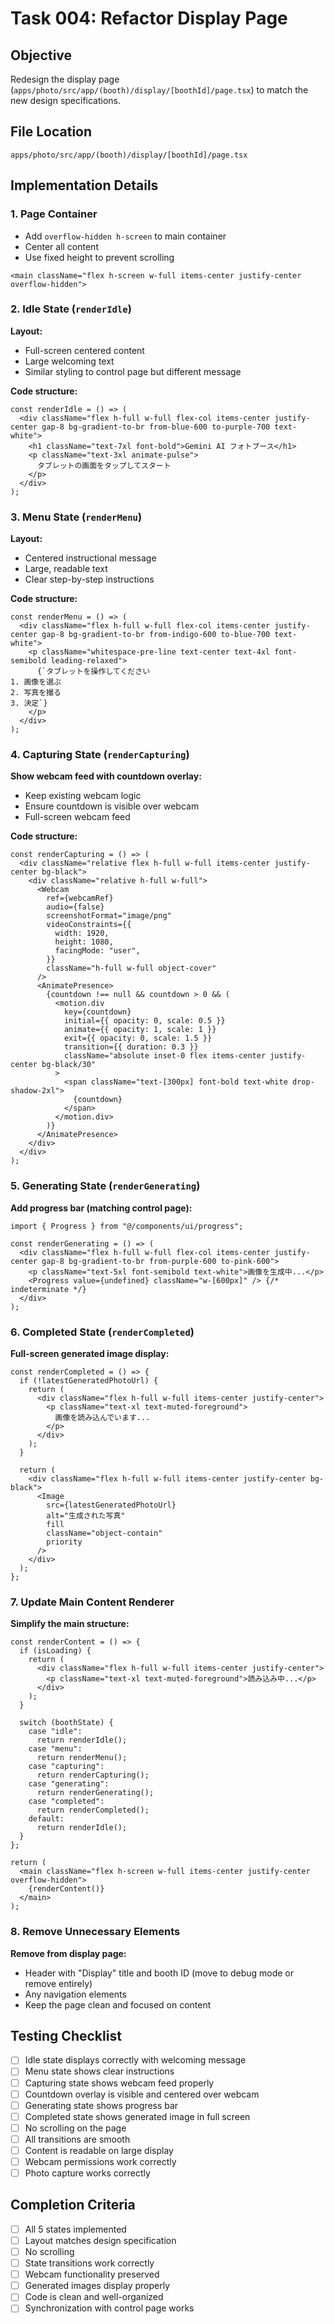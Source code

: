 # Task 004: Refactor Display Page

## Objective
Redesign the display page (`apps/photo/src/app/(booth)/display/[boothId]/page.tsx`) to match the new design specifications.

## File Location
`apps/photo/src/app/(booth)/display/[boothId]/page.tsx`

## Implementation Details

### 1. Page Container
- Add `overflow-hidden h-screen` to main container
- Center all content
- Use fixed height to prevent scrolling

```tsx
<main className="flex h-screen w-full items-center justify-center overflow-hidden">
```

### 2. Idle State (`renderIdle`)

**Layout:**
- Full-screen centered content
- Large welcoming text
- Similar styling to control page but different message

**Code structure:**
```tsx
const renderIdle = () => (
  <div className="flex h-full w-full flex-col items-center justify-center gap-8 bg-gradient-to-br from-blue-600 to-purple-700 text-white">
    <h1 className="text-7xl font-bold">Gemini AI フォトブース</h1>
    <p className="text-3xl animate-pulse">
      タブレットの画面をタップしてスタート
    </p>
  </div>
);
```

### 3. Menu State (`renderMenu`)

**Layout:**
- Centered instructional message
- Large, readable text
- Clear step-by-step instructions

**Code structure:**
```tsx
const renderMenu = () => (
  <div className="flex h-full w-full flex-col items-center justify-center gap-8 bg-gradient-to-br from-indigo-600 to-blue-700 text-white">
    <p className="whitespace-pre-line text-center text-4xl font-semibold leading-relaxed">
      {`タブレットを操作してください
1. 画像を選ぶ
2. 写真を撮る
3. 決定`}
    </p>
  </div>
);
```

### 4. Capturing State (`renderCapturing`)

**Show webcam feed with countdown overlay:**
- Keep existing webcam logic
- Ensure countdown is visible over webcam
- Full-screen webcam feed

**Code structure:**
```tsx
const renderCapturing = () => (
  <div className="relative flex h-full w-full items-center justify-center bg-black">
    <div className="relative h-full w-full">
      <Webcam
        ref={webcamRef}
        audio={false}
        screenshotFormat="image/png"
        videoConstraints={{
          width: 1920,
          height: 1080,
          facingMode: "user",
        }}
        className="h-full w-full object-cover"
      />
      <AnimatePresence>
        {countdown !== null && countdown > 0 && (
          <motion.div
            key={countdown}
            initial={{ opacity: 0, scale: 0.5 }}
            animate={{ opacity: 1, scale: 1 }}
            exit={{ opacity: 0, scale: 1.5 }}
            transition={{ duration: 0.3 }}
            className="absolute inset-0 flex items-center justify-center bg-black/30"
          >
            <span className="text-[300px] font-bold text-white drop-shadow-2xl">
              {countdown}
            </span>
          </motion.div>
        )}
      </AnimatePresence>
    </div>
  </div>
);
```

### 5. Generating State (`renderGenerating`)

**Add progress bar (matching control page):**
```tsx
import { Progress } from "@/components/ui/progress";

const renderGenerating = () => (
  <div className="flex h-full w-full flex-col items-center justify-center gap-8 bg-gradient-to-br from-purple-600 to-pink-600">
    <p className="text-5xl font-semibold text-white">画像を生成中...</p>
    <Progress value={undefined} className="w-[600px]" /> {/* indeterminate */}
  </div>
);
```

### 6. Completed State (`renderCompleted`)

**Full-screen generated image display:**
```tsx
const renderCompleted = () => {
  if (!latestGeneratedPhotoUrl) {
    return (
      <div className="flex h-full w-full items-center justify-center">
        <p className="text-xl text-muted-foreground">
          画像を読み込んでいます...
        </p>
      </div>
    );
  }

  return (
    <div className="flex h-full w-full items-center justify-center bg-black">
      <Image
        src={latestGeneratedPhotoUrl}
        alt="生成された写真"
        fill
        className="object-contain"
        priority
      />
    </div>
  );
};
```

### 7. Update Main Content Renderer

**Simplify the main structure:**
```tsx
const renderContent = () => {
  if (isLoading) {
    return (
      <div className="flex h-full w-full items-center justify-center">
        <p className="text-xl text-muted-foreground">読み込み中...</p>
      </div>
    );
  }

  switch (boothState) {
    case "idle":
      return renderIdle();
    case "menu":
      return renderMenu();
    case "capturing":
      return renderCapturing();
    case "generating":
      return renderGenerating();
    case "completed":
      return renderCompleted();
    default:
      return renderIdle();
  }
};

return (
  <main className="flex h-screen w-full items-center justify-center overflow-hidden">
    {renderContent()}
  </main>
);
```

### 8. Remove Unnecessary Elements

**Remove from display page:**
- Header with "Display" title and booth ID (move to debug mode or remove entirely)
- Any navigation elements
- Keep the page clean and focused on content

## Testing Checklist
- [ ] Idle state displays correctly with welcoming message
- [ ] Menu state shows clear instructions
- [ ] Capturing state shows webcam feed properly
- [ ] Countdown overlay is visible and centered over webcam
- [ ] Generating state shows progress bar
- [ ] Completed state shows generated image in full screen
- [ ] No scrolling on the page
- [ ] All transitions are smooth
- [ ] Content is readable on large display
- [ ] Webcam permissions work correctly
- [ ] Photo capture works correctly

## Completion Criteria
- [ ] All 5 states implemented
- [ ] Layout matches design specification
- [ ] No scrolling
- [ ] State transitions work correctly
- [ ] Webcam functionality preserved
- [ ] Generated images display properly
- [ ] Code is clean and well-organized
- [ ] Synchronization with control page works

